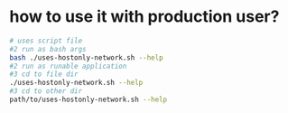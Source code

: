 # how to use it with  production user?

```sh
# uses script file
#2 run as bash args
bash ./uses-hostonly-network.sh --help
#2 run as runable application
#3 cd to file dir
./uses-hostonly-network.sh --help
#3 cd to other dir
path/to/uses-hostonly-network.sh --help
```
